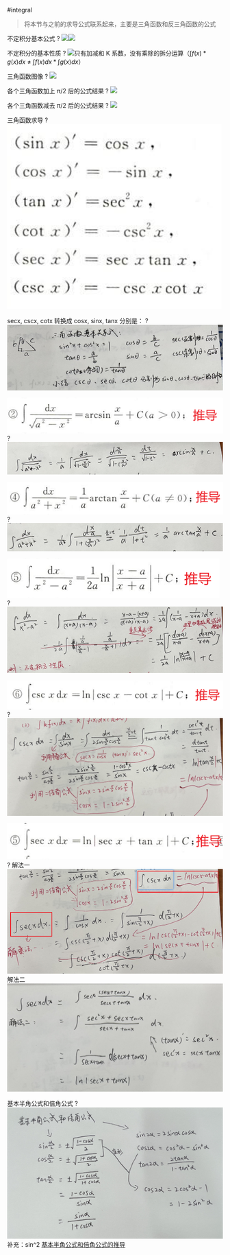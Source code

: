 #integral

> 将本节与之前的求导公式联系起来，主要是三角函数和反三角函数的公式

不定积分基本公式
?
![](asset/52b30243eab403fce63fdab27fc52d9.jpg)![](asset/a3a3b909d201979cd67a311df24ed65.jpg)



不定积分的基本性质
?
![](asset/Pasted%20image%2020231206150712.png)只有加减和 K 系数，没有乘除的拆分运算（$\int f(x)*g(x) dx$ ≠ $\int f(x)dx * \int g(x)dx$）


三角函数图像
?
![](asset/Pasted%20image%2020231207090058.png)


各个三角函数加上 π/2 后的公式结果
?
![](asset/Pasted%20image%2020231207090303.png)


各个三角函数减去 π/2 后的公式结果
?
![](asset/Pasted%20image%2020231207090330.png)


三角函数求导
?
![|350](asset/Pasted%20image%2020231126195059.png)


secx, cscx, cotx 转换成 cosx, sinx, tanx 分别是：
?
![](asset/Pasted%20image%2020231201144123.png)


![](asset/Pasted%20image%2020231207105615.png)
?
![](asset/Pasted%20image%2020231207105825.png)


![](asset/Pasted%20image%2020231207105851.png)
?
![](asset/Pasted%20image%2020231207105918.png)


![](asset/Pasted%20image%2020231207110011.png)
?
![](asset/Pasted%20image%2020231207110055.png)


![](asset/Pasted%20image%2020231207110203.png)
?
![](asset/Pasted%20image%2020231207110255.png)


![](asset/Pasted%20image%2020231207110441.png)
?
解法一![](asset/Pasted%20image%2020231207110409.png)
解法二
![](asset/Pasted%20image%2020231207110546.png)


基本半角公式和倍角公式
?
![](asset/f8d4117c7fa13c86241ac2cd9bf0944.jpg)补充：sin^2
 [基本半角公式和倍角公式的推导](../../学习日报/Day/2023-12-07.md#基本半角公式和倍角公式的推导)

